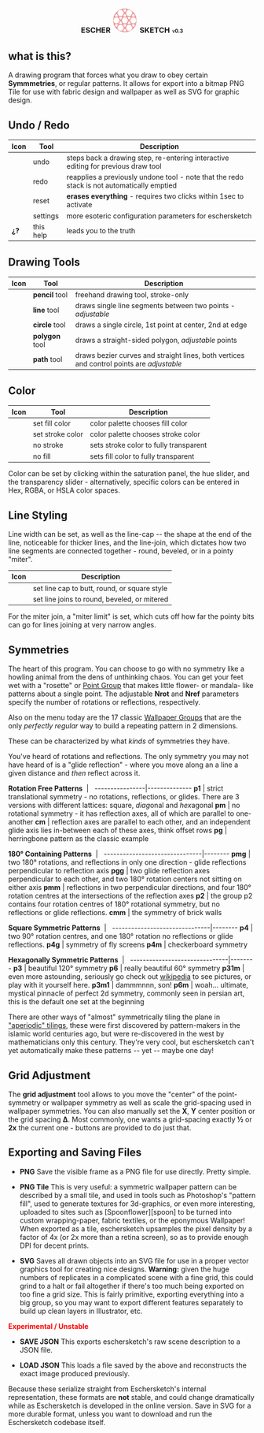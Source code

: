 <h2 style="text-align:center;font-variant:small-caps;">
escher
<img src="static/svg/es_logo.svg" class="helplogo" height="50px">
sketch <span style="font-size:50%">v0.3</span></h2>

## what is this?

A drawing program that forces what you draw to obey certain __Symmmetries__, or regular patterns.  It allows for export
into a bitmap PNG Tile for use with fabric design and wallpaper as well as SVG for graphic design.

## Undo / Redo

Icon   | Tool | Description
-------|------|-------------------
<span class="icon-undo"/>| undo | steps back a drawing step, re-entering interactive editing for previous draw tool
<span class="icon-redo"/>| redo | reapplies a previously undone tool - note that the redo stack is not automatically emptied
<span class="icon-bin"/>| reset | __erases everything__ - requires two clicks within 1sec to activate
<span class="icon-cog"/>| settings | more esoteric configuration parameters for eschersketch
 __¿?__ | this help | leads you to the truth

 ## Drawing Tools

 Icon   | Tool | Description
 -------|------|-------------------
 <span class="icon-pencil"/>  | __pencil__ tool | freehand drawing tool, stroke-only
 <span class="icon-line"/> | __line__ tool | draws single line segments between two points - _adjustable_
 <span class="icon-radio-unchecked"/> | __circle__ tool | draws a single circle, 1st point at center, 2nd at edge
 <span class="icon-hexagon"/> | __polygon__ tool | draws a straight-sided polygon, _adjustable_ points
 <span class="icon-pen"/>| __path__ tool | draws bezier curves and straight lines, both vertices and control points are _adjustable_

 ## Color

 Icon   | Tool | Description
 -------|------|-------------------
 <span class="icon-fill"/>| set fill color | color palette chooses fill color
 <span class="icon-stroke"/>| set stroke color | color palette chooses stroke color
 <span class="icon-no-stroke"> <span class="path1"></span><span class="path2"></span></span>| no stroke | sets stroke color to fully transparent
 <span class="icon-no-fill"> <span class="path1"></span><span class="path2"></span></span>| no fill | sets fill color to fully transparent

Color can be set by clicking within the saturation panel, the hue slider, and the transparency slider - alternatively, specific colors can be entered in Hex, RGBA, or HSLA color spaces.

## Line Styling

Line width can be set, as well as the line-cap -- the shape at the end of the line, noticeable for thicker lines, and the line-join, which dictates how two line segments are connected together - round, beveled, or in a pointy "miter".

Icon   | Description
-------|-------------------------
<span class="icon-linecap-butt"/><span class="icon-linecap-round"/><span class="icon-linecap-square"/> | set line cap to butt, round, or square style
<span class="icon-linejoin-round"/><span class="icon-linejoin-bevel"/><span class="icon-linejoin-miter"/> | set line joins to round, beveled, or mitered

For the miter join, a "miter limit" is set, which cuts off how far the pointy bits can go for lines joining at very narrow angles.

## Symmetries

The heart of this program.  You can choose to go with no symmetry like a howling animal from the dens of unthinking chaos.  You can get your feet wet with a "rosette" or [Point Group][1] that makes little flower- or mandala- like patterns about a single point.  The adjustable __Nrot__ and __Nref__ parameters specify the number of rotations or reflections, respectively.

Also on the menu today are the 17 classic [Wallpaper Groups][2] that are the only _perfectly regular_ way to build a repeating pattern in 2 dimensions.

These can be characterized by what _kinds_ of symmetries they have.

You've heard of rotations and reflections.  The only symmetry you may not have heard of is a "glide reflection" - where you move along an a line a given distance and _then_ reflect across it.

__Rotation Free Patterns__
&nbsp;| &nbsp;
----------------|--------------
__p1__  | strict translational symmetry - no rotations, reflections, or glides.  There are 3 versions with different lattices: square, <i>diag</i>onal and <i>hex</i>agonal
__pm__  | no rotational symmetry - it has reflection axes, all of which are parallel to one-another
__cm__  | reflection axes are parallel to each other, and an independent glide axis lies in-between each of these axes, think offset rows
__pg__  | herringbone pattern as the classic example


__180&deg; Containing Patterns__
&nbsp;| &nbsp;
-------------------------------|--------
__pmg__ | two 180&deg; rotations, and reflections in only one direction - glide reflections perpendicular to reflection axis
__pgg__ | two glide reflection axes perpendicular to each other, and two 180&deg; rotation centers not sitting on either axis
__pmm__ | reflections in two perpendicular directions, and four 180&deg; rotation centres at the intersections of the reflection axes
__p2__  | the group p2 contains four rotation centres of 180&deg; rotational symmetry, but no reflections or glide reflections.
__cmm__ | the symmetry of brick walls

__Square Symmetric Patterns__
&nbsp;| &nbsp;
-------------------------------|--------
__p4__  | two 90&deg; rotation centres, and one 180&deg; rotation no reflections or glide reflections.
__p4g__ | symmetry of fly screens
__p4m__ | checkerboard symmetry

__Hexagonally Symmetric Patterns__
&nbsp;| &nbsp;
-------------------------------|--------
__p3__  | beautiful 120&deg; symmetry
__p6__  | really beautiful 60&deg; symmetry
__p31m__ | even more astounding, seriously go check out [wikipedia][2] to see pictures, or play with it yourself here.
__p3m1__ | dammmnnn, son!
__p6m__  | woah... ultimate, mystical pinnacle of perfect 2d symmetry, commonly seen in persian art, this is the default one set at the beginning

There are other ways of "almost" symmetrically tiling the plane in ["aperiodic" tilings][3], these were first discovered by pattern-makers in the islamic world centuries ago, but were re-discovered in the west by mathematicians only this century.  They're very cool, but eschersketch can't yet automatically make these patterns -- yet -- maybe one day!

## Grid Adjustment

The __grid adjustment__ tool allows to you move the "center" of the point-symmetry or wallpaper symmetry as well as scale the grid-spacing used in wallpaper symmetries.  You can also manually set the __X__, __Y__ center position or the grid spacing __Δ__.  Most commonly, one wants a grid-spacing exactly __½__ or __2x__ the current one - buttons are provided to do just that.

## Exporting and Saving Files

* __PNG__ Save the visible frame as a PNG file for use directly.  Pretty simple.

* __PNG Tile__ This is very useful: a symmetric wallpaper pattern can be described by a small tile, and used in tools such as Photoshop's "pattern fill", used to generate textures for 3d-graphics, or even more interesting, uploaded to sites such as [Spoonflower][spoon] to be turned into custom wrapping-paper, fabric textiles, or the eponymous Wallpaper!  When exported as a tile, eschersketch upsamples the pixel density by a factor of 4x (or 2x more than a retina screen), so as to provide enough DPI for decent prints.

* __SVG__ Saves all drawn objects into an SVG file for use in a proper vector graphics tool for creating nice designs.  __Warning:__ given the huge numbers of replicates in a complicated scene with a fine grid, this could grind to a halt or fail altogether if there's too much being exported on too fine a grid size.  This is fairly primitive, exporting everything into a big group, so you may want to export different features separately to build up clean layers in Illustrator, etc.

<span style="color:#f00"><b>Experimental / Unstable</b></span>

* __SAVE JSON__  This exports eschersketch's raw scene description to a JSON file.

* __LOAD JSON__ This loads a file saved by the above and reconstructs the exact image produced previously.

Because these serialize straight from Eschersketch's internal representation, these formats are __not__ stable, and could change dramatically while as Eschersketch is developed in the online version.  Save in SVG for a more durable format, unless you want to download and run the Eschersketch codebase itself.

[1]: https://en.wikipedia.org/wiki/Point_group
[2]: https://en.wikipedia.org/wiki/Wallpaper_group
[3]: https://en.wikipedia.org/wiki/Aperiodic_tiling
[spoonup]: https://www.spoonflower.com/designs/new
[designa]: https://www.amazon.com/Designa-Wooden-Books/dp/1620406594
